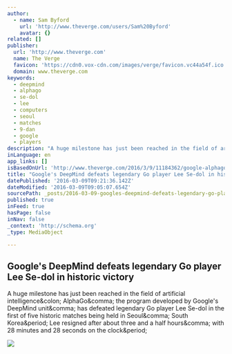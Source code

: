 ```yaml
---
author:
  - name: Sam Byford
    url: 'http://www.theverge.com/users/Sam%20Byford'
    avatar: {}
related: []
publisher:
  url: 'http://www.theverge.com'
  name: The Verge
  favicon: 'https://cdn0.vox-cdn.com/images/verge/favicon.vc44a54f.ico'
  domain: www.theverge.com
keywords:
  - deepmind
  - alphago
  - se-dol
  - lee
  - computers
  - seoul
  - matches
  - 9-dan
  - google
  - players
description: "A huge milestone has just been reached in the field of artificial intelligence: AlphaGo, the program developed by Google's DeepMind unit, has defeated legendary Go player Lee Se-dol in the first of five historic matches being held in Seoul, South Korea. Lee resigned after about three and a half hours, with 28 minutes and 28 seconds on the clock."
inLanguage: en
app_links: []
isBasedOnUrl: 'http://www.theverge.com/2016/3/9/11184362/google-alphago-go-deepmind-result'
title: "Google's DeepMind defeats legendary Go player Lee Se-dol in historic victory"
datePublished: '2016-03-09T09:21:36.142Z'
dateModified: '2016-03-09T09:05:07.654Z'
sourcePath: _posts/2016-03-09-googles-deepmind-defeats-legendary-go-player-lee-se-dol-in.md
published: true
inFeed: true
hasPage: false
inNav: false
_context: 'http://schema.org'
_type: MediaObject

---
```

<article style=""><h1>Google's DeepMind defeats legendary Go player Lee Se-dol in historic victory</h1><p>A huge milestone has just been reached in the field of artificial intelligence&amp;colon; AlphaGo&amp;comma; the program developed by Google's DeepMind unit&amp;comma; has defeated legendary Go player Lee Se-dol in the first of five historic matches being held in Seoul&amp;comma; South Korea&amp;period; Lee resigned after about three and a half hours&amp;comma; with 28 minutes and 28 seconds on the clock&amp;period;</p><img src="https://cdn1.vox-cdn.com/thumbor/AELKyYBKEChH8kUFfKRDQ__ooZE=/0x114:1200x789/1600x900/cdn0.vox-cdn.com/uploads/chorus_image/image/49029103/______1.0.0.jpg" /></article>